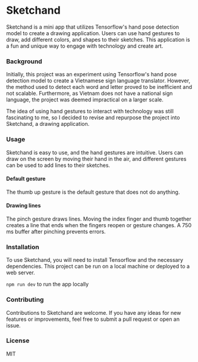 # Sketchand

Sketchand is a mini app that utilizes Tensorflow's hand pose detection model to create a drawing application. Users can use hand gestures to draw, add different colors, and shapes to their sketches. This application is a fun and unique way to engage with technology and create art.

### Background

Initially, this project was an experiment using Tensorflow's hand pose detection model to create a Vietnamese sign language translator. However, the method used to detect each word and letter proved to be inefficient and not scalable. Furthermore, as Vietnam does not have a national sign language, the project was deemed impractical on a larger scale.

The idea of using hand gestures to interact with technology was still fascinating to me, so I decided to revise and repurpose the project into Sketchand, a drawing application.

### Usage

Sketchand is easy to use, and the hand gestures are intuitive. Users can draw on the screen by moving their hand in the air, and different gestures can be used to add lines to their sketches.

#### Default gesture

The thumb up gesture is the default gesture that does not do anything.

#### Drawing lines

The pinch gesture draws lines. Moving the index finger and thumb together creates a line that ends when the fingers reopen or gesture changes. A 750 ms buffer after pinching prevents errors.

### Installation

To use Sketchand, you will need to install Tensorflow and the necessary dependencies. This project can be run on a local machine or deployed to a web server.

`npm run dev` to run the app locally

### Contributing

Contributions to Sketchand are welcome. If you have any ideas for new features or improvements, feel free to submit a pull request or open an issue.

### License

MIT
